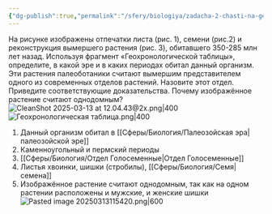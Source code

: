 ```yaml
---
{"dg-publish":true,"permalink":"/sfery/biologiya/zadacha-2-chasti-na-geohronologicheskuyu-shkalu/","tags":["Эволюция"]}
---
```


На рисунке изображены отпечатки листа (рис. 1), семени (рис.2) и реконструкция вымершего растения (рис. 3), обитавшего 350-285 млн лет назад. Используя фрагмент «Геохронологической таблицы», определите, в какой эре и в каких периодах обитал данный организм. Эти растения палеоботаники считают вымершим представителем одного из современных отделов растений. Назовите этот отдел. Приведите соответствующие доказательства. Почему изображённое растение считают однодомным?
![CleanShot 2025-03-13 at 12.04.43@2x.png|400](/img/user/%D0%90%D1%80%D1%85%D0%B8%D0%B2/%D0%9A%D1%8D%D1%88/CleanShot%202025-03-13%20at%2012.04.43@2x.png)
![Геохронологическая таблица.png|400](/img/user/%D0%90%D1%80%D1%85%D0%B8%D0%B2/%D0%9A%D1%8D%D1%88/%D0%93%D0%B5%D0%BE%D1%85%D1%80%D0%BE%D0%BD%D0%BE%D0%BB%D0%BE%D0%B3%D0%B8%D1%87%D0%B5%D1%81%D0%BA%D0%B0%D1%8F%20%D1%82%D0%B0%D0%B1%D0%BB%D0%B8%D1%86%D0%B0.png)
1. Данный организм обитал в [[Сферы/Биология/Палеозойская эра\|палеозойской эре]] 
2. Каменноугольный и пермский периоды 
3. [[Сферы/Биология/Отдел Голосеменные\|Отдел Голосеменные]] 
4. Листья хвоинки, шишки (стробилы), [[Сферы/Биология/Семя\|семена]] 
5. Изображённое растение считают однодомным, так как на одном растении расположены и мужские, и женские шишки 
![Pasted image 20250313115420.png|600](/img/user/%D0%90%D1%80%D1%85%D0%B8%D0%B2/%D0%9A%D1%8D%D1%88/Pasted%20image%2020250313115420.png)